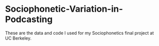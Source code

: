 # Sociophonetic-Variation-in-Podcasting
These are the data and code I used for my Sociophonetics final project at UC Berkeley.

